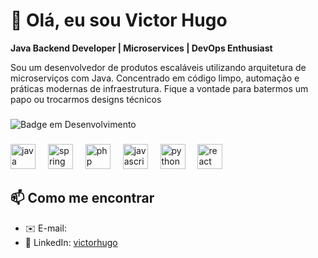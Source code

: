 # 👋 Olá, eu sou **Victor Hugo**  
**Java Backend Developer | Microservices | DevOps Enthusiast**

<p>Sou um desenvolvedor de produtos escaláveis utilizando arquitetura de microserviços com Java. Concentrado em código limpo, automação e práticas modernas de infraestrutura.
Fique a vontade para batermos um papo ou trocarmos designs técnicos</p>

###
![Badge em Desenvolvimento](http://img.shields.io/static/v1?label=STATUS&message=EM%20DESENVOLVIMENTO&color=GREEN&style=for-the-badge)

###

<div align="left">
  <img src="https://cdn.jsdelivr.net/gh/devicons/devicon/icons/java/java-original.svg" height="40" alt="java logo"  />
  <img width="12" />
  <img src="https://cdn.jsdelivr.net/gh/devicons/devicon/icons/spring/spring-original.svg" height="40" alt="spring logo"  />
  <img width="12" />
  <img src="https://cdn.jsdelivr.net/gh/devicons/devicon/icons/php/php-original.svg" height="40" alt="php logo"  />
  <img width="12" />
  <img src="https://cdn.jsdelivr.net/gh/devicons/devicon/icons/javascript/javascript-original.svg" height="40" alt="javascript logo"  />
  <img width="12" />
  <img src="https://cdn.jsdelivr.net/gh/devicons/devicon/icons/python/python-original.svg" height="40" alt="python logo"  />
  <img width="12" />
  <img src="https://cdn.jsdelivr.net/gh/devicons/devicon/icons/react/react-original.svg" height="40" alt="react logo"  />
</div>

## 📫 Como me encontrar

- ✉️ E-mail:  
- 🔗 LinkedIn: [victorhugo](https://linkedin.com/in/)  

